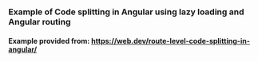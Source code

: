 ### Example of Code splitting in Angular using lazy loading and Angular routing

#### Example provided from: <https://web.dev/route-level-code-splitting-in-angular/>
